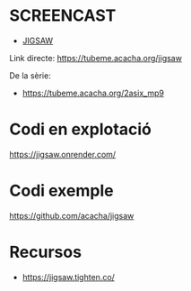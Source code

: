 # SCREENCAST

- [JIGSAW](https://youtu.be/0P2Ty1ycj30)

Link directe: https://tubeme.acacha.org/jigsaw

De la sèrie:
- https://tubeme.acacha.org/2asix_mp9
# Codi en explotació

https://jigsaw.onrender.com/

# Codi exemple

https://github.com/acacha/jigsaw

# Recursos
- https://jigsaw.tighten.co/
